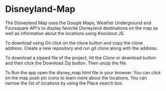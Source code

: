 # Disneyland-Map

The Disneyland Map uses the Google Maps, Weather Underground and Foursquare API's to display favorite Disneyland destinations on the map as well as information about the locations using Knockout JS.

To download using Git click on the clone button and copy the clone address. Create a new repository and run git clone along with the address.

To download a zipped file of the project, hit the Clone or download button and then click the Download Zip button. Then unzip the file.

To Run the app open the disney_map.html file in your browser. You can click on the map push pin icons to learn more about the locations. You can narrow the list of locations by using the Place search box.  
